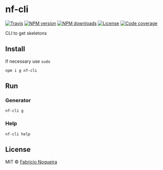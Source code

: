 # nf-cli

[![Travis](travis-image)](travis-url)
[![NPM version](npm-v-image)](npm-v-url)
[![NPM downloads](npm-dm-image)](npm-dm-url)
[![License](license-image)](license-url)
[![Code coverage](codecoverage-image)](codecoverage-url)

CLI to get skeletons

## Install

If necessary use ```sudo```

```shell
npm i g nf-cli
```

## Run

### Generator

```shell
nf-cli g
```

### Help

```shell
nf-cli help
```

## License

MIT © [Fabricio Nogueira](http://fabricionogueira.me)

[npm-dm-image]: https://img.shields.io/npm/dm/nf-cli.svg?style=flat-square
[npm-dm-url]: https://www.npmjs.com/package/nf-cli
[npm-v-image]: https://img.shields.io/keleton-npm-angular/v/nf-cli?style=flat-square
[npm-v-url]: https://npmjs.org/package/skeleton-npm-angular-pkg
[travis-image]: https://img.shields.io/travis/skeleton-npm-angular/snf-cli?style=flat-square
[travis-url]: https://travis-ci.org/nogsantos/skeleton-npm-angular-pkg
[license-image]: https://img.shields.io/npm/l/nf-cli.svg?style=flat-square
[license-url]: https://opensource.org/licenses/MIT
[codecoverage-image]: https://img.shields.io/codecov/c/github/nogsantos/nf-cli.svg?style=flat-square
[codecoverage-url]: https://codecov.io/gh/nogsantos/nf-cli
